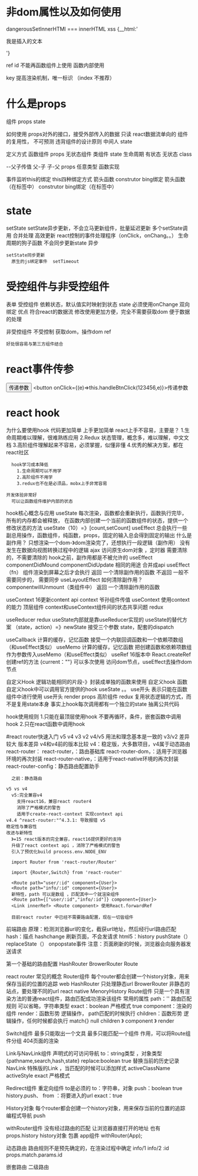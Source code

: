 # 非dom属性以及如何使用
dangerousSetInnerHTMl === innerHTML
  xss 
  {__html:'<p>我是插入的文本</p>'}

ref
  id
  不能再函数组件上使用
  函数内部使用


key
  提高渲染机制，唯一标识  （index 不推荐）



# 什么是props
  组件 props state

如何使用
  props对外的接口，接受外部传入的数据 只读
    react数据流单向的  组件的复用性， 不可预测 违背组件的设计原则
    中间人 state

  定义方式
    函数组件 props 无状态组件
    类组件 state 生命周期 有状态 无状态 class

  --父子传值
    父-子
    子-父
    props 任意类型  函数实现

事件监听this的绑定
  this四种绑定方式
    箭头函数
    construtor  bing绑定
    箭头函数（在标签中）
    construtor  bing绑定（在标签中）




# state
  setState
    setState异步更新，不会立马更新组件，批量延迟更新 多个setState调用  合并处理  高效更新
      react控制的事件处理程序（onClick，onChang。。） 生命周期的狗子函数  不会同步更新state  异步

    setState同步更新
      原生的js绑定事件  setTimeout






# 受控组件与非受控组件
表单
  受控组件
    依赖状态，默认值实时映射到状态 state
    必须使用onChange
    双向绑定
    优点
      符合react的数据流
      修改使用更加方便，完全不需要获取dom
      便于数据的处理


  非受控组件
    不受控制 获取dom，操作dom ref

    好处很容易与第三方组件结合






# react事件传参
  <button onClick={this.handleBtnClick.bind(this,123456)}>传递参数</button>
  <button onClick={(e)=>this.handleBtnClick(123456,e)}>传递参数</button>





# react hook
  为什么要使用hook
    代码更加简单
    上手更加简单
      react上手不容易，主要是？
        1.生命周期难以理解，很难熟练应用
        2.Redux 状态管理，概念多，难以理解，中文文档
        3.高阶组件理解起来不容易，必须掌握，似懂非懂
        4.优秀的解决方案，都在react社区

      hook学习成本降低
        1.生命周期可以不用学
        2.高阶组件不用学
        3.redux也不在是必须品，mobx上手非常容易

    开发体验非常好
      可以让函数组件维护内部的状态



hook核心概念与应用
  useState
    每次渲染，函数都会重新执行，函数执行完毕，所有的内存都会被释放，
    在函数内部创建一个当前的函数组件的状态，提供一个修改状态的方法
    useState（10）=》[count,setCount]
  useEffect
    总会执行一些副总用操作，函数组件，纯函数，props，固定的输入总会得到固定的输出
    什么是副作用？
      只想渲染一个dom-》dom渲染完了，还想执行一段逻辑（副作用）
      没有发生在数据向视图转换过程中的逻辑
      ajax 访问原生dom对象 ，定时器
      需要清除的，不需要清除的
      hook之前，副作用都是不被允许的
    useEffect componentDidMound componentDidUpdate 相同的用途 合并成api
    useEffect（fn） 组件渲染到屏幕之后才会执行 返回 一个清除副作用的函数  不返回
    一般不需要同步的，  需要同步 useLayoutEffect 
    如何清除副作用？
      componentwillUnmount（类组件中）
      返回 一个清除副作用的函数

  useContext
    16更新content api
      context 爷孙组件传值
    useContext 使用context的能力
    顶层组件 
    context和useContext组件间的状态共享问题  redux

  useReducer
    redux
    useState内部就是靠useReducer实现的
    useState的替代方案 （state，action）=》newState
    接受三个参数 state，配套的dispatch

  useCallback
    计算的缓存，记忆函数
    接受一个内联回调函数和一个依赖项数组（和useEffect类似）
  useMemo
    计算的缓存，记忆函数
    把创建函数和依赖项数组作为参数传入useMemo（和useEffect类似）
  useRef
    16版本中 React.createRef 创建ref的方法
    {current：""}
    可以多次使用
    访问dom节点，useEffect去操作dom节点

  自定义Hook
    逻辑功能相同的片段-》封装成单独的函数来使用
    自定义hook 函数
    自定义hook中可以调用官方提供的hook useState 。。
    use开头 表示只能在函数组件中进行使用
      use开头 
      render props 高阶组件 redux
      复用状态逻辑的方式，而不是复用state本身
      事实上hook每次调用都有一个独立的state
    抽离公共代码

hook使用规则
  1.只能在最顶层使用hook
    不要再循环，条件，嵌套函数中调用hook
  2.只在react函数中调用hook






#react router快速入门
  v5 v4 v3 v2 
  v4/v5 用法和理念基本是一致的   v3/v2 差异较大
  版本差异
    v4和v4前的版本比较
      v4：稳定版，大多数项目，v4属于动态路由
        react-router：
          react-router，：路由基础库
          react-router-dom，：适用于浏览器环境的再次封装
          react-router-native，：适用于react-native环境的再次封装
          react-router-config：静态路由配置助手

      之前：静态路由

    v5 vs v4
      v5:完全兼容v4
        支持react16，兼容react router4
        消除了严格模式的警告
        适用于create-react-context 实现context api
    v4.4 ^react-router:"^4.3.1: 导致报错 v5
    稳定性与兼容性
    改进与新特性
      》=15 react版本的完全兼容，react16提供更好的支持
      升级了react context api ，消除了严格模式的警告
      引入了预优化build process.env.NODE_ENV

      import Router from 'react-router/Router'

      import {Router,Switch} from 'react-router'

      <Route path="user/:id" component={User}>
      <Route path="info/:id" component={User}>
      新特性，path 可以是数组 ，匹配其中一个就渲染组件
      <Route path={["user/:id","info/:id"]} component={User}>
      <Link innerRef> <Route component> 使用React.forwardRef

      目前react router 中已经不需要路由配置，现在一切皆组件



前端路由
  原理：检测浏览器url的变化，截获url地址，然后经行url路由匹配
  hash：描点 hashchange
    刷新页面，不会发请求
  html5：history
    pushState（）
    replaceState（）
    onpopstate事件
    注意：页面刷新的时候，浏览器会向服务器发送请求

第一个基础的路由配置
  HashRouter
  BrowerRouter Route

react router 常见的概念
  Router组件
    每个router都会创建一个history对象，用来保存当前的位置的追踪
    web 
      HashRouter 只处理静态url
      BrowerRouter 非静态的站点，要处理不同的url
    react native
      MenoryHistory
  Route组件
    只是一个具有渲染方法的普通react组件，路由匹配成功渲染该组件
    常用的属性
      path：'' 路由匹配规则 可以省略，字符串类型
      exact：boolean 严格模式 true
      component：渲染的组件
      render：函数形势 逻辑操作， path匹配的时候执行
      children：函数形势 逻辑操作，任何时候都会执行  match{} null
      children 》 component 》 render
    
  Switch组件
    最多只能取出一个文具
    最多只能匹配一个组件
    作用，可以将Route组件分组
    404页面的渲染

  Link与NavLink组件
    声明式的可访问导航 
    to：string类型  ，对象类型 {pathname,search,hash,state}
    replace:boolean true  替换当前的历史记录
    NavLink
      特殊版的Link ，当匹配的时候可以添加样式
      activeClassName  activeStyle
      exact 严格模式

  Redirect组件
    重定向组件 to是必须的
    to：字符串，对象
    push：boolean true  history.push、
    from ：将要进入的url
    exact：true


  History对象
    每个router都会创建一个history对象，用来保存当前的位置的追踪
    编程式导航
      push

  withRouter组件
    没有经过路由的匹配
    让浏览器直接打开的地址 也有props.history   history对象
    包裹 app组件  withRouter(App);

动态路由
  路由规则不是预先确定的，在渲染过程中确定
  info/1  info/2
  :id
  props.match.params.id

嵌套路由
  二级路由









